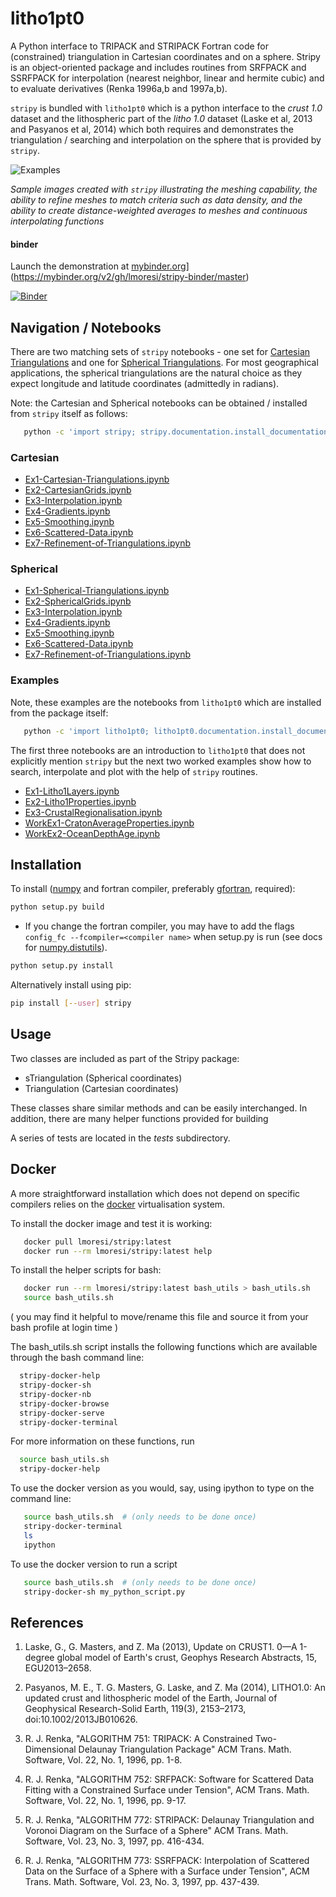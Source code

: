 # litho1pt0

A Python interface to TRIPACK and STRIPACK Fortran code for (constrained) triangulation in Cartesian coordinates and on a sphere. Stripy is an object-oriented package and includes routines from SRFPACK and SSRFPACK for interpolation (nearest neighbor, linear and hermite cubic) and to evaluate derivatives (Renka 1996a,b and 1997a,b).

`stripy` is bundled with `litho1pt0` which is a python interface to the _crust 1.0_ dataset and the lithospheric part of the _litho 1.0_ dataset (Laske et al, 2013 and Pasyanos et al, 2014) which both requires and demonstrates the triangulation / searching and interpolation on the sphere that is provided by `stripy`.


![Examples](https://github.com/University-of-Melbourne-Geodynamics/stripy/blob/master/Notebooks/Images/Examples.png?raw=true)


_Sample images created with `stripy` illustrating the meshing capability, the ability to refine meshes to match criteria such as data density, and the ability to create distance-weighted averages to meshes and continuous interpolating functions_

#### binder

Launch the demonstration at [mybinder.org](https://mybinder.org/badge.svg)](https://mybinder.org/v2/gh/lmoresi/stripy-binder/master)

[![Binder](https://mybinder.org/badge.svg)](https://mybinder.org/v2/gh/lmoresi/stripy-binder/master)


## Navigation / Notebooks


There are two matching sets of `stripy` notebooks - one set for [Cartesian Triangulations](#Cartesian) and one for [Spherical Triangulations](#Spherical). For most geographical applications, the spherical triangulations are the natural choice as they expect longitude and latitude coordinates (admittedly in radians).


Note: the Cartesian and Spherical notebooks can be obtained / installed from `stripy` itself as follows:

```bash
   python -c 'import stripy; stripy.documentation.install_documentation(path="Notebooks")'   
```

### Cartesian

  - [Ex1-Cartesian-Triangulations.ipynb](CartesianTriangulations/Ex1-Cartesian-Triangulations.ipynb)
  - [Ex2-CartesianGrids.ipynb](CartesianTriangulations/Ex2-CartesianGrids.ipynb)
  - [Ex3-Interpolation.ipynb](CartesianTriangulations/Ex3-Interpolation.ipynb)
  - [Ex4-Gradients.ipynb](CartesianTriangulations/Ex4-Gradients.ipynb)
  - [Ex5-Smoothing.ipynb](CartesianTriangulations/Ex5-Smoothing.ipynb)
  - [Ex6-Scattered-Data.ipynb](CartesianTriangulations/Ex6-Scattered-Data.ipynb)
  - [Ex7-Refinement-of-Triangulations.ipynb](CartesianTriangulations/Ex7-Refinement-of-Triangulations.ipynb)

### Spherical

  - [Ex1-Spherical-Triangulations.ipynb](SphericalTriangulations/Ex1-Spherical-Triangulations.ipynb)
  - [Ex2-SphericalGrids.ipynb](SphericalTriangulations/Ex2-SphericalGrids.ipynb)
  - [Ex3-Interpolation.ipynb](SphericalTriangulations/Ex3-Interpolation.ipynb)
  - [Ex4-Gradients.ipynb](SphericalTriangulations/Ex4-Gradients.ipynb)
  - [Ex5-Smoothing.ipynb](SphericalTriangulations/Ex5-Smoothing.ipynb)
  - [Ex6-Scattered-Data.ipynb](SphericalTriangulations/Ex6-Scattered-Data.ipynb)
  - [Ex7-Refinement-of-Triangulations.ipynb](SphericalTriangulations/Ex7-Refinement-of-Triangulations.ipynb)


### Examples

Note, these examples are the notebooks from `litho1pt0` which are installed from the
package itself:

```bash
   python -c 'import litho1pt0; litho1pt0.documentation.install_documentation(path="Notebooks")'
```

The first three notebooks are an introduction to `litho1pt0` that does not explicitly mention `stripy` but
the next two worked examples show how to search, interpolate and plot with the help of `stripy` routines.

  - [Ex1-Litho1Layers.ipynb](litho1pt0/Ex1-Litho1Layers.ipynb)
  - [Ex2-Litho1Properties.ipynb](litho1pt0/Ex2-Litho1Properties.ipynb)
  - [Ex3-CrustalRegionalisation.ipynb](litho1pt0/Ex3-CrustalRegionalisation.ipynb)
  - [WorkEx1-CratonAverageProperties.ipynb](litho1pt0/WorkEx1-CratonAverageProperties.ipynb)
  - [WorkEx2-OceanDepthAge.ipynb](litho1pt0/WorkEx2-OceanDepthAge.ipynb)




## Installation

To install ([numpy](http://numpy.org) and fortran compiler, preferably
[gfortran](https://gcc.gnu.org/wiki/GFortran), required):

```bash
python setup.py build
```
   - If you change the fortran compiler, you may have to add the
flags `config_fc --fcompiler=<compiler name>` when setup.py is run
(see docs for [numpy.distutils](http://docs.scipy.org/doc/numpy-dev/f2py/distutils.html)).
```bash
python setup.py install
```

Alternatively install using pip:

```bash
pip install [--user] stripy
```

## Usage

Two classes are included as part of the Stripy package:

- sTriangulation (Spherical coordinates)
- Triangulation (Cartesian coordinates)

These classes share similar methods and can be easily interchanged.
In addition, there are many helper functions provided for building

A series of tests are located in the *tests* subdirectory.


## Docker

A more straightforward installation which does not depend on specific compilers relies on the [docker](http://www.docker.com) virtualisation system.

To install the docker image and test it is working:

```bash
   docker pull lmoresi/stripy:latest
   docker run --rm lmoresi/stripy:latest help
```

To install the helper scripts for bash:

```bash
   docker run --rm lmoresi/stripy:latest bash_utils > bash_utils.sh
   source bash_utils.sh
```

( you may find it helpful to move/rename this file and source it from
  your bash profile at login time )

The bash_utils.sh script installs the following functions which are
available through the bash command line:

```bash
  stripy-docker-help
  stripy-docker-sh
  stripy-docker-nb
  stripy-docker-browse
  stripy-docker-serve
  stripy-docker-terminal
```

For more information on these functions, run

```bash
  source bash_utils.sh
  stripy-docker-help
```

To use the docker version as you would, say, using ipython to type on the command line:

```bash
   source bash_utils.sh  # (only needs to be done once)
   stripy-docker-terminal
   ls
   ipython
```

To use the docker version to run a script

```bash
   source bash_utils.sh  # (only needs to be done once)
   stripy-docker-sh my_python_script.py
```



## References

   1. Laske, G., G. Masters, and Z. Ma (2013), Update on CRUST1. 0—A 1-degree global model of Earth's crust, Geophys Research Abstracts, 15, EGU2013–2658.

   1. Pasyanos, M. E., T. G. Masters, G. Laske, and Z. Ma (2014), LITHO1.0: An updated crust and lithospheric model of the Earth, Journal of Geophysical Research-Solid Earth, 119(3), 2153–2173, doi:10.1002/2013JB010626.

   1. R. J. Renka, "ALGORITHM 751: TRIPACK: A Constrained Two- Dimensional Delaunay Triangulation Package" ACM Trans. Math. Software, Vol. 22, No. 1, 1996, pp. 1-8.

   1. R. J. Renka, "ALGORITHM 752: SRFPACK: Software for Scattered Data Fitting with a Constrained Surface under Tension", ACM Trans. Math. Software, Vol. 22, No. 1, 1996, pp. 9-17.

   1. R. J. Renka, "ALGORITHM 772: STRIPACK: Delaunay Triangulation and Voronoi Diagram on the Surface of a Sphere" ACM Trans. Math. Software, Vol. 23, No. 3, 1997, pp. 416-434.

   1. R. J. Renka, "ALGORITHM 773: SSRFPACK: Interpolation of Scattered Data on the Surface of a Sphere with a Surface under Tension", ACM Trans. Math. Software, Vol. 23, No. 3, 1997, pp. 437-439.
